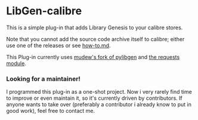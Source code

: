 # LibGen-calibre
This is a simple plug-in that adds Library Genesis to your calibre stores.

Note that you cannot add the source code archive itself to calibre; either use one of the releases or see [how-to.md](https://github.com/MCOfficer/LibGen-calibre/blob/master/how-to.md).

This Plug-in currently uses [mudew's fork of pylibgen](https://github.com/mudew/pylibgen) and [the requests module](https://github.com/requests/requests).

### Looking for a maintainer!
I programmed this plug-in as a one-shot project. Now i very rarely find time to improve or even maintain it, so it's currently driven by contributors. If anyone wants to take over (preferably a contributor i already know to put in good work), feel free to contact me.
